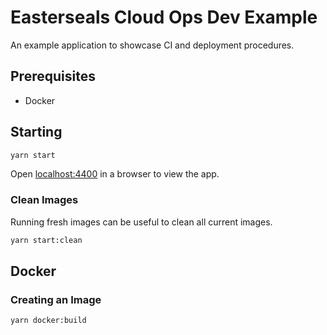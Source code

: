 # Easterseals Cloud Ops Dev Example

An example application to showcase CI and deployment procedures.

## Prerequisites

- Docker

## Starting

```bash
yarn start
```

Open [localhost:4400](http://localhost:4400) in a browser to view the app.

### Clean Images

Running fresh images can be useful to clean all current images.

```bash
yarn start:clean
```

## Docker

### Creating an Image

```bash
yarn docker:build
```
